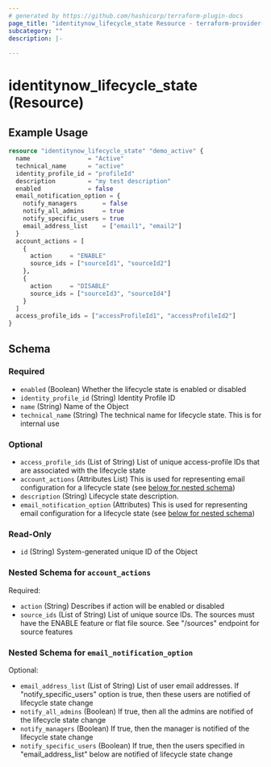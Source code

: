 ```yaml
---
# generated by https://github.com/hashicorp/terraform-plugin-docs
page_title: "identitynow_lifecycle_state Resource - terraform-provider-identitynow"
subcategory: ""
description: |-
  
---
```


# identitynow_lifecycle_state (Resource)



## Example Usage

```terraform
resource "identitynow_lifecycle_state" "demo_active" {
  name                = "Active"
  technical_name      = "active"
  identity_profile_id = "profileId"
  description         = "my test description"
  enabled             = false
  email_notification_option = {
    notify_managers       = false
    notify_all_admins     = true
    notify_specific_users = true
    email_address_list    = ["email1", "email2"]
  }
  account_actions = [
    {
      action     = "ENABLE"
      source_ids = ["sourceId1", "sourceId2"]
    },
    {
      action     = "DISABLE"
      source_ids = ["sourceId3", "sourceId4"]
    }
  ]
  access_profile_ids = ["accessProfileId1", "accessProfileId2"]
}
```

<!-- schema generated by tfplugindocs -->
## Schema

### Required

- `enabled` (Boolean) Whether the lifecycle state is enabled or disabled
- `identity_profile_id` (String) Identity Profile ID
- `name` (String) Name of the Object
- `technical_name` (String) The technical name for lifecycle state. This is for internal use

### Optional

- `access_profile_ids` (List of String) List of unique access-profile IDs that are associated with the lifecycle state
- `account_actions` (Attributes List) This is used for representing email configuration for a lifecycle state (see [below for nested schema](#nestedatt--account_actions))
- `description` (String) Lifecycle state description.
- `email_notification_option` (Attributes) This is used for representing email configuration for a lifecycle state (see [below for nested schema](#nestedatt--email_notification_option))

### Read-Only

- `id` (String) System-generated unique ID of the Object

<a id="nestedatt--account_actions"></a>
### Nested Schema for `account_actions`

Required:

- `action` (String) Describes if action will be enabled or disabled
- `source_ids` (List of String) List of unique source IDs. The sources must have the ENABLE feature or flat file source. See "/sources" endpoint for source features


<a id="nestedatt--email_notification_option"></a>
### Nested Schema for `email_notification_option`

Optional:

- `email_address_list` (List of String) List of user email addresses. If "notify_specific_users" option is true, then these users are notified of lifecycle state change
- `notify_all_admins` (Boolean) If true, then all the admins are notified of the lifecycle state change
- `notify_managers` (Boolean) If true, then the manager is notified of the lifecycle state change
- `notify_specific_users` (Boolean) If true, then the users specified in "email_address_list" below are notified of lifecycle state change
